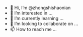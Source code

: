 - 👋 Hi, I’m @zhongshishaonian
- 👀 I’m interested in ...
- 🌱 I’m currently learning ...
- 💞️ I’m looking to collaborate on ...
- 📫 How to reach me ...

<!---
zhongshishaonian/zhongshishaonian is a ✨ special ✨ repository because its `README.md` (this file) appears on your GitHub profile.
You can click the Preview link to take a look at your changes.
--->
